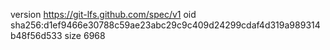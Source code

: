 version https://git-lfs.github.com/spec/v1
oid sha256:d1ef9466e30788c59ae23abc29c9c409d24299cdaf4d319a989314b48f56d533
size 6968
